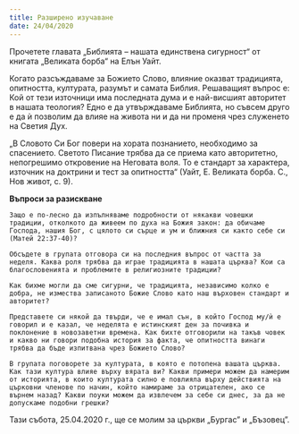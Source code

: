 ```yaml
---
title: Разширено изучаване
date: 24/04/2020
---
```


Прочетете главата „Библията – нашата единствена сигурност“ от книгата „Великата борба“ на Елън Уайт.

Когато разсъждаваме за Божието Слово, влияние оказват традицията, опитността, културата, разумът и самата Библия. Решаващият въпрос е: Кой от тези източници има последната дума и е най-висшият авторитет в нашата теология? Едно е да утвърждаваме Библията, но съвсем друго е да ѝ позволим да влияе на живота ни и да ни променя чрез служенето на Светия Дух.

„В Словото Си Бог повери на хората познанието, необходимо за спасението. Светото Писание трябва да се приема като авторитетно, непогрешимо откровение на Неговата воля. То е стандарт за характера, източник на доктрини и тест за опитността“ (Уайт, Е. Великата борба. С., Нов живот, с. 9).

**Въпроси за разискване**

`Защо е по-лесно да изпълняваме подробности от някакви човешки традиции, отколкото да живеем по духа на Божия закон: да обичаме Господа, нашия Бог, с цялото си сърце и ум и ближния си както себе си (Матей 22:37-40)?`

`Обсъдете в групата отговора си на последния въпрос от частта за неделя. Каква роля трябва да играе традицията в нашата църква? Кои са благословенията и проблемите в религиозните традиции?`

`Как бихме могли да сме сигурни, че традицията, независимо колко е добра, не измества записаното Божие Слово като наш върховен стандарт и авторитет?`

`Представете си някой да твърди, че е имал сън, в който Господ му/ѝ е говорил и е казал, че неделята е истинският ден за почивка и поклонение в новозаветни времена. Как бихте отговорили на такъв човек и какво ни говори подобна история за факта, че опитността винаги трябва да бъде изпитвана чрез Божието Слово?`

`В групата поговорете за културата, в която е потопена вашата църква. Как тази култура влияе върху вярата ви? Какви примери можем да намерим от историята, в които културата силно е повлияла върху действията на църковни членове по начин, който намираме за отрицателен, ако се върнем назад? Какви поуки можем да извлечем за себе си днес, за да не допускаме подобни грешки?`

Тази събота, 25.04.2020 г., ще се молим за църкви „Бургас” и „Бъзовец”.